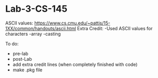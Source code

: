 # Lab-3-CS-145

ASCII values: https://www.cs.cmu.edu/~pattis/15-1XX/common/handouts/ascii.html
Extra Credit: 
-Used ASCII values for characters
-array
-casting

To do:
- pre-lab
- post-Lab
- add extra credit lines (when completely finished with code)
- make .pkg file
